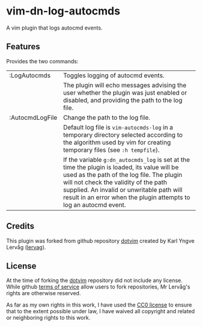 # vim-dn-log-autocmds

A vim plugin that logs autocmd events.

## Features

Provides the two commands:

|               |                                                            |
|---------------|------------------------------------------------------------|
|:LogAutocmds   |Toggles logging of autocmd events.                          |
|               |The plugin will echo messages advising the user whether the plugin was just enabled or disabled, and providing the path to the log file.|
|:AutocmdLogFile|Change the path to the log file.                            |
|               |Default log file is `vim-autocmds-log` in a temporary directory selected according to the algorithm used by vim for creating temporary files (see `:h tempfile`).|
|               |If the variable `g:dn_autocmds_log` is set at the time the plugin is loaded, its value will be used as the path of the log file. The plugin will not check the validity of the path supplied. An invalid or unwritable path will result in an error when the plugin attempts to log an autocmd event.|

## Credits ##

This plugin was forked from github repository
[dotvim](https://github.com/lervag/dotvim) created by Karl Yngve Lervåg
([lervag](mailto:karl.yngve+git@gmail.com)).

## License ##

At the time of forking the [dotvim](https://github.com/lervag/dotvim)
repository did not include any license. While github [terms of
service](https://help.github.com/articles/github-terms-of-service/) allow users
to fork repositories, Mr Lervåg's rights are otherwise reserved.

As far as my own rights in this work, I have used the [CC0
license](http://creativecommons.org/publicdomain/zero/1.0/) to ensure that to
the extent possible under law, I have waived all copyright and related or
neighboring rights to this work.

